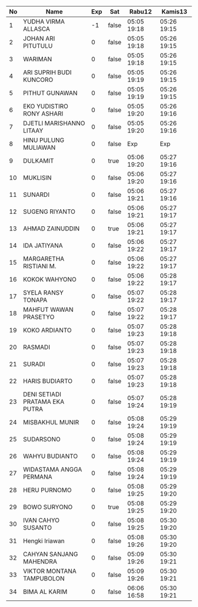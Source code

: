 | No | Name | Exp | Sat | Rabu12 | Kamis13 |
|-----|-----|-----|-----|-----|-----|
| 1 | YUDHA VIRMA ALLASCA | -1 | false | 05:05 19:18 | 05:26 19:15 |
| 2 | JOHAN ARI PITUTULU | 0 | false | 05:05 19:18 | 05:26 19:15 |
| 3 | WARIMAN | 0 | false | 05:05 19:18 | 05:26 19:15 |
| 4 | ARI SUPRIH BUDI KUNCORO | 0 | false | 05:05 19:19 | 05:26 19:15 |
| 5 | PITHUT GUNAWAN | 0 | false | 05:05 19:19 | 05:26 19:15 |
| 6 | EKO YUDISTIRO RONY ASHARI | 0 | false | 05:05 19:20 | 05:26 19:16 |
| 7 | DJETLI MARISHANNO LITAAY | 0 | false | 05:05 19:20 | 05:26 19:16 |
| 8 | HINU PULUNG MULIAWAN | 0 | false | Exp | Exp |
| 9 | DULKAMIT | 0 | true | 05:06 19:20 | 05:27 19:16 |
| 10 | MUKLISIN | 0 | false | 05:06 19:20 | 05:27 19:16 |
| 11 | SUNARDI | 0 | false | 05:06 19:21 | 05:27 19:16 |
| 12 | SUGENG RIYANTO | 0 | false | 05:06 19:21 | 05:27 19:17 |
| 13 | AHMAD ZAINUDDIN | 0 | true | 05:06 19:21 | 05:27 19:17 |
| 14 | IDA JATIYANA | 0 | false | 05:06 19:22 | 05:27 19:17 |
| 15 | MARGARETHA RISTIANI M. | 0 | false | 05:06 19:22 | 05:27 19:17 |
| 16 | KOKOK WAHYONO | 0 | false | 05:06 19:22 | 05:28 19:17 |
| 17 | SYELA RANSY TONAPA | 0 | false | 05:07 19:22 | 05:28 19:17 |
| 18 | MAHFUT WAWAN PRASETYO | 0 | false | 05:07 19:22 | 05:28 19:17 |
| 19 | KOKO ARDIANTO | 0 | false | 05:07 19:23 | 05:28 19:18 |
| 20 | RASMADI | 0 | false | 05:07 19:23 | 05:28 19:18 |
| 21 | SURADI | 0 | false | 05:07 19:23 | 05:28 19:18 |
| 22 | HARIS BUDIARTO | 0 | false | 05:07 19:23 | 05:28 19:18 |
| 23 | DENI SETIADI PRATAMA EKA PUTRA | 0 | false | 05:07 19:24 | 05:28 19:19 |
| 24 | MISBAKHUL MUNIR | 0 | false | 05:08 19:24 | 05:29 19:19 |
| 25 | SUDARSONO | 0 | false | 05:08 19:24 | 05:29 19:19 |
| 26 | WAHYU BUDIANTO | 0 | false | 05:08 19:24 | 05:29 19:19 |
| 27 | WIDASTAMA ANGGA PERMANA | 0 | false | 05:08 19:24 | 05:29 19:19 |
| 28 | HERU PURNOMO | 0 | false | 05:08 19:25 | 05:29 19:20 |
| 29 | BOWO SURYONO | 0 | true | 05:08 19:25 | 05:29 19:20 |
| 30 | IVAN CAHYO SUSANTO | 0 | false | 05:08 19:25 | 05:30 19:20 |
| 31 | Hengki Iriawan | 0 | false | 05:08 19:26 | 05:30 19:20 |
| 32 | CAHYAN SANJANG MAHENDRA | 0 | false | 05:09 19:26 | 05:30 19:21 |
| 33 | VIKTOR MONTANA TAMPUBOLON | 0 | false | 05:09 19:26 | 05:30 19:21 |
| 34 | BIMA AL KARIM | 0 | false | 06:06 16:58 | 05:30 19:21 |
